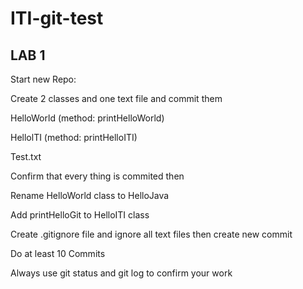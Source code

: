 # ITI-git-test
## LAB 1

Start new Repо:

Create 2 classes and one text file and commit them

HelloWorld (method: printHelloWorld)

HellolTI (method: printHelloITI)

Test.txt

Confirm that every thing is commited then

Rename HelloWorld class to HelloJava

Add printHelloGit to HelloITI class

Create .gitignore file and ignore all text files then create new commit

Do at least 10 Commits

Always use git status and git log to confirm your work
